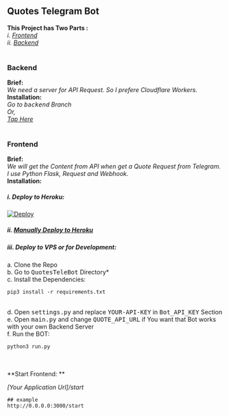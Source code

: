 ## Quotes Telegram Bot

**This Project has Two Parts :**<br>
*i. [Frontend](#Frontend "Frontend")*<br>
*ii. [Backend](#Backend "Backend")* <br><br>
###  Backend
**Brief:**<br>
*We need a server for API  Request. So I prefere Cloudflare Workers.*<br>
**Installation:**<br>
*Go to  <tt>backend</tt>  Branch*<br>
*Or,*<br>
*[Tap Here](https://github.com/cachecleanerjeet/QuotesTeleBot/tree/backend "Tap Here")*<br><br>

### Frontend<br>
**Brief:**<br>
*We will get the Content from API when get a Quote Request from Telegram. I use Python Flask,  Request and Webhook.*<br>
**Installation:**<br>
##### *i. Deploy to Heroku:*<br>
[![Deploy](https://www.herokucdn.com/deploy/button.svg)](https://heroku.com/deploy?template=https://github.com/cachecleanerjeet/QuotesTeleBot/tree/heroku)<br>
##### *ii. [Manually Deploy to Heroku](https://github.com/cachecleanerjeet/QuotesTeleBot/tree/heroku "Manually Deploy to Heroku")*<br>
##### *iii. Deploy to VPS or for Development:*<br>
a. Clone the Repo<br>
b. Go to <tt>QuotesTeleBot</tt> Directory*<br>
c. Install the Dependencies:<br>

    pip3 install -r requirements.txt
<br>
d. Open <tt>settings.py</tt> and replace <tt>YOUR-API-KEY</tt> in <tt>Bot_API_KEY</tt> Section<br>
e. Open <tt>main.py</tt> and change <tt>QUOTE_API_URL</tt> if You want that Bot works with your own Backend Server<br>
f. Run the BOT:<br>

    python3 run.py 
<br><br>
**Start Frontend: **<br>

*[Your Application Url]/start*

    ## example
    http://0.0.0.0:3000/start
    

